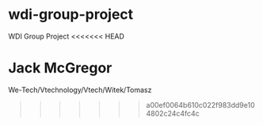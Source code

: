 # wdi-group-project
WDI Group Project
<<<<<<< HEAD

Jack McGregor
=======
We-Tech/Vtechnology/Vtech/Witek/Tomasz
>>>>>>> a00ef0064b610c022f983dd9e104802c24c4fc4c

